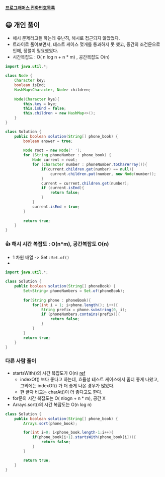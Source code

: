 
#### [프로그래머스 전화번호목록](https://school.programmers.co.kr/learn/courses/30/lessons/42577)


## 😃 개인 풀이

- 해시 문제라고들 하는데 유난히, 해시로 접근되지 않았었다.
- 트라이로 풀어보면서, 테스트 케이스 몇개를 통과하지 못 했고, 중간의 조건문으로 인해, 정렬이 필요했었다.
- 시간복잡도 : O( n log n + n * m) , 공간복잡도 O(n)

``` java
import java.util.*;

class Node {
    Character key;
    boolean isEnd;
    HashMap<Character, Node> children;
    
    Node(Character kye){
        this.key = kye;
        this.isEnd = false;
        this.children = new HashMap<>();
    }
}

class Solution {
    public boolean solution(String[] phone_book) {
        boolean answer = true;
        
        Node root = new Node(' ');
        for (String phoneNumber : phone_book) {
            Node current = root;
            for (Character number : phoneNumber.toCharArray()){
                if(current.children.get(number) == null){
                    current.children.put(number, new Node(number));
                }
                current = current.children.get(number);
                if (current.isEnd){
                    return false;
                }
            }
            current.isEnd = true;
        }
        
        return true;
    }
}
```

### 👍 해시 시간 복잡도 : O(n*m), 공간복잡도 O(n)

- 1 차원 배열 -> Set : `Set.of()`
- 

``` java
import java.util.*;

class Solution {
    public boolean solution(String[] phoneBook) {
        Set<String> phoneNumbers = Set.of(phoneBook);
        
        for(String phone : phoneBook){
            for(int i = 1; i<phone.length(); i++){
                String prefix = phone.substring(0, i);
                if (phoneNumbers.contains(prefix)){
                    return false;
                }
            }
        }
        return true;
    }
}
```


### 다른 사람 풀이

- startsWith()의 시간 복잡도가 O(n) [ref](https://helloacm.com/string-startswith-implementation-in-java/#:~:text=The%20time%20complexity%20is%20O,number%20of%20characters%20in%20prefix.)
  - indexOf() 보다 좋다고 하는데, 효율성 테스트 케이스에서 좀더 좋게 나왔고, 그외에는 indexOf() 가 더 좋게 나온 경우가 많았다.
  - 한 글자 비교는 charAt()이 더 좋다고도 한다.
- for문의 시간 복잡도는 O( nlogn + n * m), 공간 X
- Arrays.sort()의 시간 복잡도는 O(n log n)

``` java
class Solution {
    public boolean solution(String[] phone_book) {
        Arrays.sort(phone_book);

        for(int i=0; i<phone_book.length-1;i++){
            if(phone_book[i+1].startsWith(phone_book[i])){
                return false;
            }
        }

        return true;
    }
}
```
